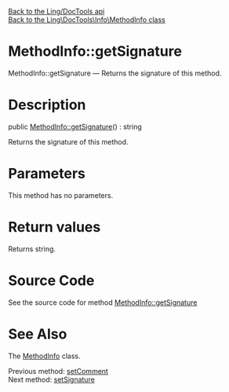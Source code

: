 [Back to the Ling/DocTools api](https://github.com/lingtalfi/DocTools/blob/master/doc/api/Ling/DocTools.md)<br>
[Back to the Ling\DocTools\Info\MethodInfo class](https://github.com/lingtalfi/DocTools/blob/master/doc/api/Ling/DocTools/Info/MethodInfo.md)


MethodInfo::getSignature
================



MethodInfo::getSignature — Returns the signature of this method.




Description
================


public [MethodInfo::getSignature](https://github.com/lingtalfi/DocTools/blob/master/doc/api/Ling/DocTools/Info/MethodInfo/getSignature.md)() : string




Returns the signature of this method.




Parameters
================

This method has no parameters.


Return values
================

Returns string.








Source Code
===========
See the source code for method [MethodInfo::getSignature](https://github.com/lingtalfi/DocTools/blob/master/Info/MethodInfo.php#L155-L158)


See Also
================

The [MethodInfo](https://github.com/lingtalfi/DocTools/blob/master/doc/api/Ling/DocTools/Info/MethodInfo.md) class.

Previous method: [setComment](https://github.com/lingtalfi/DocTools/blob/master/doc/api/Ling/DocTools/Info/MethodInfo/setComment.md)<br>Next method: [setSignature](https://github.com/lingtalfi/DocTools/blob/master/doc/api/Ling/DocTools/Info/MethodInfo/setSignature.md)<br>

